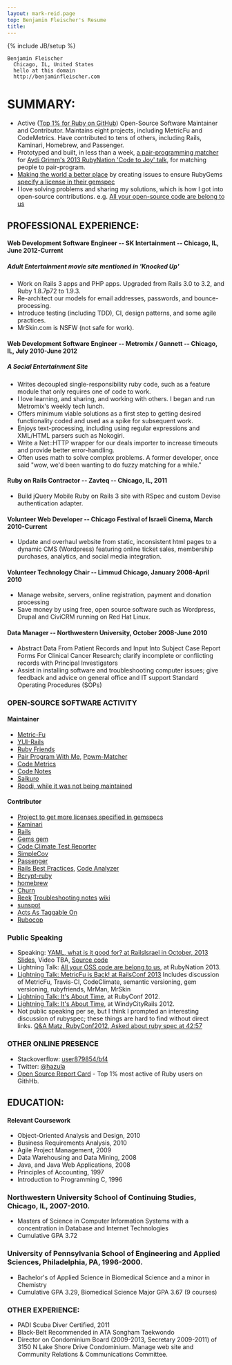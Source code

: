 ```yaml
---
layout: mark-reid.page
top: Benjamin Fleischer's Resume
title:
---
```

{% include JB/setup %}

    Benjamin Fleischer
      Chicago, IL, United States
      hello at this domain
      http://benjaminfleischer.com

# SUMMARY:

*   Active ([Top 1% for Ruby on GitHub](http://osrc.dfm.io/bf4)) Open-Source Software Maintainer and Contributor. Maintains eight projects, including MetricFu and CodeMetrics.  Have contributed to tens of others, including Rails, Kaminari, Homebrew, and Passenger.
*   Prototyped and built, in less than a week, [a pair-programming matcher](http://www.pairprogramwith.me/match/) for [Avdi Grimm's  2013 RubyNation 'Code to Joy' talk](http://rubyrogues.com/111-rr-book-club-explore-it-with-elisabeth-hendrickson/), for matching people to pair-program.
*   [Making the world a better place](http://ruby5.envylabs.com/episodes/424-episode-388-july-23rd-2013/stories/3437-license-your-gems) by creating issues to ensure RubyGems [specify a license in their gemspec](http://www.benjaminfleischer.com/2013/07/12/make-the-world-a-better-place-put-a-license-in-your-gemspec/)
*   I love solving problems and sharing my solutions, which is how I got into open-source contributions. e.g. [All your open-source code are belong to us](http://www.benjaminfleischer.com/2013/07/30/all-your-open-source-code-are-belong-to-us/)

## PROFESSIONAL EXPERIENCE:

#### Web Development Software Engineer -- SK Intertainment -- Chicago, IL, June 2012-Current

##### Adult Entertainment movie site mentioned in 'Knocked Up'

*   Work on Rails 3 apps and PHP apps. Upgraded from Rails 3.0 to 3.2, and Ruby 1.8.7p72 to 1.9.3.
*   Re-architect our models for email addresses, passwords, and bounce-processing.
*   Introduce testing (including TDD), CI, design patterns, and some agile practices.
*   MrSkin.com is NSFW (not safe for work).

#### Web Development Software Engineer -- Metromix / Gannett -- Chicago, IL, July 2010-June 2012

##### A Social Entertainment Site

*   Writes decoupled single-responsibility ruby code, such as a feature module that only requires one of code to work.
*   I love learning, and sharing, and working with others.  I began and run Metromix's weekly tech lunch.
*   Offers minimum viable solutions as a first step to getting desired functionality coded and used as a spike for subsequent work.
*   Enjoys text-processing, including using regular expressions and XML/HTML parsers such as Nokogiri.
*   Write a Net::HTTP wrapper for our deals importer to increase timeouts and provide better error-handling.
*   Often uses math to solve complex problems.  A former developer, once said "wow, we'd been wanting to do fuzzy matching for a while."

#### Ruby on Rails Contractor -- Zavteq -- Chicago, IL, 2011

*   Build jQuery Mobile Ruby on Rails 3 site with RSpec and custom Devise authentication adapter.

#### Volunteer Web Developer -- Chicago Festival of Israeli Cinema, March 2010-Current

*   Update and overhaul website from static, inconsistent html pages to a dynamic CMS (Wordpress) featuring online ticket sales, membership purchases, analytics, and social media integration.

#### Volunteer Technology Chair -- Limmud Chicago, January 2008-April 2010

*   Manage website, servers, online registration, payment and donation processing
*   Save money by using free, open source software such as Wordpress, Drupal and CiviCRM running on Red Hat Linux.

#### Data Manager -- Northwestern University, October 2008-June 2010

*   Abstract Data From Patient Records and Input Into Subject Case Report Forms For Clinical Cancer Research; clarify incomplete or conflicting records with Principal Investigators
*   Assist in installing software and troubleshooting computer issues; give feedback and advice on general office and IT support Standard Operating Procedures (SOPs)

### OPEN-SOURCE SOFTWARE ACTIVITY

#### Maintainer

*   [Metric-Fu](https://github.com/metricfu/metric_fu/commits?author=bf4)
*   [YUI-Rails](https://github.com/nextmat/yui-rails/commits?author=bf4)
*   [Ruby Friends](https://github.com/rubyrogues/rubyfriends/commits?author=bf4)
*   [Pair Program With Me](https://github.com/avdi/ppwm), [Ppwm-Matcher](https://github.com/rubyrogues/ppwm-matcher/)
*   [Code Metrics](https://github.com/bf4/code_metrics)
*   [Code Notes](https://github.com/bf4/code_notes)
*   [Saikuro](https://github.com/metricfu/Saikuro)
*   [Roodi, while it was not being maintained](https://github.com/metricfu/roodi)

#### Contributor

*   [Project to get more licenses specified in gemspecs](http://www.benjaminfleischer.com/2013/07/12/make-the-world-a-better-place-put-a-license-in-your-gemspec/)
*   [Kaminari](https://github.com/amatsuda/kaminari/commits?author=bf4)
*   [Rails](https://github.com/rails/rails/issues/created_by/bf4)
*   [Gems gem](https://github.com/rubygems/gems/pull/11)
*   [Code Climate Test Reporter](https://github.com/codeclimate/ruby-test-reporter)
*   [SimpleCov](https://github.com/colszowka/simplecov/pull/245)
*   [Passenger](https://github.com/phusion/passenger/pull/78)
*   [Rails Best Practices](https://github.com/railsbp/rails_best_practices/commits?author=bf4), [Code Analyzer](https://github.com/flyerhzm/code_analyzer/issues/created_by/bf4)
*   [Bcrypt-ruby](https://github.com/codahale/bcrypt-ruby/commits?author=bf4)
*   [homebrew](https://github.com/mxcl/homebrew/commits?author=bf4)
*   [Churn](https://github.com/danmayer/churn/commits?author=bf4)
*   [Reek](https://github.com/troessner/reek/commits?author=bf4) [Troubleshooting notes](https://github.com/troessner/reek/pull/161) [wiki](https://github.com/troessner/reek/wiki/Troubleshooting)
*   [sunspot](https://github.com/sunspot/sunspot/commits?author=bf4)
*   [Acts As Taggable On](https://github.com/mbleigh/acts-as-taggable-on/commits?author=bf4)
*   [Rubocop](https://github.com/bbatsov/rubocop/commits?author=bf4)

### Public Speaking

*   Speaking: [YAML, what is it good for? at RailsIsrael in October, 2013](http://railsisrael2013.events.co.il/presentations/868-yaml-what-is-it-good-for) [Slides](https://speakerdeck.com/bf4/yaml-what-is-it-good-for), Video TBA, [Source code](https://github.com/bf4/yaml_resources)
*   Lightning Talk: [All your OSS code are belong to us](http://www.benjaminfleischer.com/2013/07/30/all-your-open-source-code-are-belong-to-us/), at RubyNation 2013.
*   [Lightning Talk:  MetricFu is Back! at RailsConf 2013](http://www.justin.tv/confreaks/c/2245302)
    Includes discussion of MetricFu, Travis-CI, CodeClimate, semantic versioning, gem versioning, rubyfriends, MrMan, MrSkin
*   [Lightning Talk: It's About Time](http://vimeo.com/53892354), at RubyConf 2012.
*   [Lightning Talk: It's About Time](http://vimeo.com/51707399), at WindyCityRails 2012.
*   Not public speaking per se, but I think I prompted an interesting discussion of rubyspec; these things are hard to find without direct links.  [Q&A Matz,  RubyConf2012, Asked about ruby spec at 42:57](http://www.youtube.com/watch?v=B7vCuNaqT7k&hd=1&t=42m57s)

### OTHER ONLINE PRESENCE

*   Stackoverflow: [user879854/bf4](http://stackoverflow.com/users/879854/bf4)
*   Twitter: [@hazula](https://twitter.com/#!/hazula)
*   [Open Source Report Card](http://osrc.dfm.io/bf4) - Top 1% most active of Ruby users on GithHb.

## EDUCATION:

#### Relevant Coursework

*   Object-Oriented Analysis and Design, 2010
*   Business Requirements Analysis, 2010
*   Agile Project Management, 2009
*   Data Warehousing and Data Mining, 2008
*   Java, and Java Web Applications, 2008
*   Principles of Accounting, 1997
*   Introduction to Programming C, 1996

### Northwestern University School of Continuing Studies, Chicago, IL, 2007-2010.

*   Masters of Science in Computer Information Systems with a concentration in Database and Internet Technologies
*   Cumulative GPA 3.72

### University of Pennsylvania School of Engineering and Applied Sciences, Philadelphia, PA, 1996-2000.

*   Bachelor's of Applied Science in Biomedical Science and a minor in Chemistry
*   Cumulative GPA 3.29, Biomedical Science Major GPA 3.67 (9 courses)

### OTHER EXPERIENCE:

*   PADI Scuba Diver Certified, 2011
*   Black-Belt Recommended in ATA Songham Taekwondo
*   Director on Condominium Board (2009-2013, Secretary 2009-2011) of 3150 N Lake Shore Drive Condominium.  Manage web site and Community Relations & Communications Committee.
